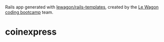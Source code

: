 Rails app generated with [lewagon/rails-templates](https://github.com/lewagon/rails-templates), created by the [Le Wagon coding bootcamp](https://www.lewagon.com) team.
# coinexpress
